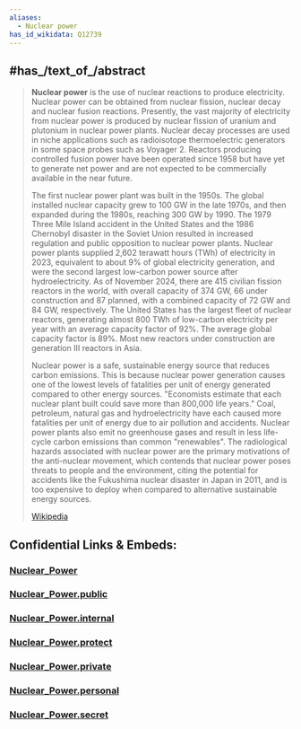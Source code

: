 ```yaml
---
aliases:
  - Nuclear power
has_id_wikidata: Q12739
---
```



## #has_/text_of_/abstract 

> **Nuclear power** is the use of nuclear reactions to produce electricity. Nuclear power can be obtained from nuclear fission, nuclear decay and nuclear fusion reactions. Presently, the vast majority of electricity from nuclear power is produced by nuclear fission of uranium and plutonium in nuclear power plants. Nuclear decay processes are used in niche applications such as radioisotope thermoelectric generators in some space probes such as Voyager 2. Reactors producing controlled fusion power have been operated since 1958 but have yet to generate net power and are not expected to be commercially available in the near future.
>
> The first nuclear power plant was built in the 1950s. The global installed nuclear capacity grew to 100 GW in the late 1970s, and then expanded during the 1980s, reaching 300 GW by 1990. The 1979 Three Mile Island accident in the United States and the 1986 Chernobyl disaster in the Soviet Union resulted in increased regulation and public opposition to nuclear power plants. Nuclear power plants supplied 2,602 terawatt hours (TWh) of electricity in 2023, equivalent to about 9% of global electricity generation, and were the second largest low-carbon power source after hydroelectricity. As of November 2024, there are 415 civilian fission reactors in the world, with overall capacity of 374 GW, 66 under construction and 87 planned, with a combined capacity of 72 GW and 84 GW, respectively. The United States has the largest fleet of nuclear reactors, generating almost 800 TWh of low-carbon electricity per year with an average capacity factor of 92%. The average global capacity factor is 89%. Most new reactors under construction are generation III reactors in Asia.
>
> 
>
> Nuclear power is a safe, sustainable energy source that reduces carbon emissions. This is because nuclear power generation causes one of the lowest levels of fatalities per unit of energy generated compared to other energy sources. "Economists estimate that each nuclear plant built could save more than 800,000 life years." Coal, petroleum, natural gas and hydroelectricity have each caused more fatalities per unit of energy due to air pollution and accidents. Nuclear power plants also emit no greenhouse gases and result in less life-cycle carbon emissions than common "renewables". The radiological hazards associated with nuclear power are the primary motivations of the anti-nuclear movement, which contends that nuclear power poses threats to people and the environment, citing the potential for accidents like the Fukushima nuclear disaster in Japan in 2011, and is too expensive to deploy when compared to alternative sustainable energy sources.
>
> [Wikipedia](https://en.wikipedia.org/wiki/Nuclear%20power) 


## Confidential Links & Embeds: 

### [Nuclear_Power](/_Standards/Technology/Energy-Technology/Nuclear_Power.md) 

### [Nuclear_Power.public](/_public/Technology/Energy-Technology/Nuclear_Power.public.md) 

### [Nuclear_Power.internal](/_internal/Technology/Energy-Technology/Nuclear_Power.internal.md) 

### [Nuclear_Power.protect](/_protect/Technology/Energy-Technology/Nuclear_Power.protect.md) 

### [Nuclear_Power.private](/_private/Technology/Energy-Technology/Nuclear_Power.private.md) 

### [Nuclear_Power.personal](/_personal/Technology/Energy-Technology/Nuclear_Power.personal.md) 

### [Nuclear_Power.secret](/_secret/Technology/Energy-Technology/Nuclear_Power.secret.md)

